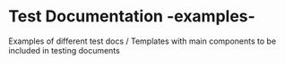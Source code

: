 # Test Documentation -examples-
Examples of different test docs
/ Templates with main components to be included in testing documents
